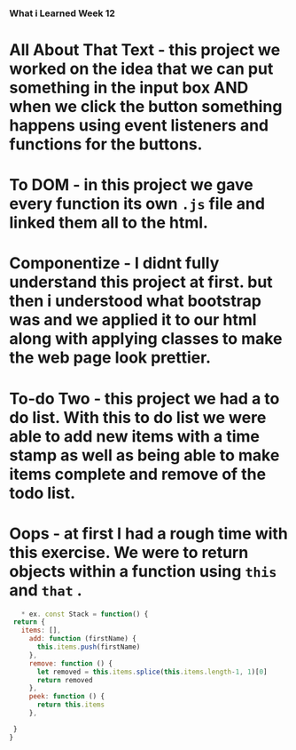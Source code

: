 ### What i Learned Week 12

# All About That Text - this project we worked on the idea that we can put something in the input box AND when we click the button something happens using event listeners and functions for the buttons.


# To DOM - in this project we gave every function its own ``.js`` file and linked them all to the html.

# Componentize - I didnt fully understand this project at first. but then i understood what bootstrap was and we applied it to our html along with applying classes to make the web page look prettier.

# To-do Two - this project we had a to do list. With this to do list we were able to add new items with a time stamp as well as being able to make items complete and remove of the todo list.

# Oops - at first I had a rough time with this exercise. We were to return objects within a function using ``this`` and ``that`` .
 ``` javascript 
    * ex. const Stack = function() {
  return {
    items: [],
      add: function (firstName) {
        this.items.push(firstName)
      },
      remove: function () {
        let removed = this.items.splice(this.items.length-1, 1)[0]
        return removed
      },
      peek: function () {
        return this.items
      },

  }
}
```